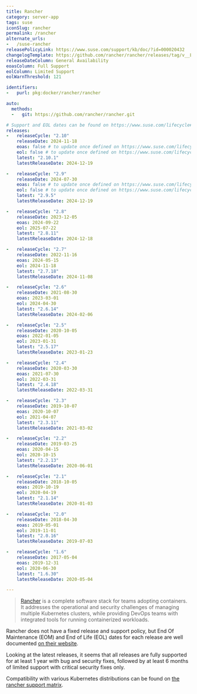 ```yaml
---
title: Rancher
category: server-app
tags: suse
iconSlug: rancher
permalink: /rancher
alternate_urls:
-   /suse-rancher
releasePolicyLink: https://www.suse.com/support/kb/doc/?id=000020432
changelogTemplate: https://github.com/rancher/rancher/releases/tag/v__LATEST__
releaseDateColumn: General Availability
eoasColumn: Full Support
eolColumn: Limited Support
eolWarnThreshold: 121

identifiers:
-   purl: pkg:docker/rancher/rancher

auto:
  methods:
  -   git: https://github.com/rancher/rancher.git

# Support and EOL dates can be found on https://www.suse.com/lifecycle#rancher
releases:
-   releaseCycle: "2.10"
    releaseDate: 2024-11-18
    eoas: false # to update once defined on https://www.suse.com/lifecycle#rancher
    eol: false # to update once defined on https://www.suse.com/lifecycle#rancher
    latest: "2.10.1"
    latestReleaseDate: 2024-12-19

-   releaseCycle: "2.9"
    releaseDate: 2024-07-30
    eoas: false # to update once defined on https://www.suse.com/lifecycle#rancher
    eol: false # to update once defined on https://www.suse.com/lifecycle#rancher
    latest: "2.9.5"
    latestReleaseDate: 2024-12-19

-   releaseCycle: "2.8"
    releaseDate: 2023-12-05
    eoas: 2024-09-22
    eol: 2025-07-22
    latest: "2.8.11"
    latestReleaseDate: 2024-12-18

-   releaseCycle: "2.7"
    releaseDate: 2022-11-16
    eoas: 2024-05-15
    eol: 2024-11-18
    latest: "2.7.18"
    latestReleaseDate: 2024-11-08

-   releaseCycle: "2.6"
    releaseDate: 2021-08-30
    eoas: 2023-03-01
    eol: 2024-04-30
    latest: "2.6.14"
    latestReleaseDate: 2024-02-06

-   releaseCycle: "2.5"
    releaseDate: 2020-10-05
    eoas: 2022-01-05
    eol: 2023-01-31
    latest: "2.5.17"
    latestReleaseDate: 2023-01-23

-   releaseCycle: "2.4"
    releaseDate: 2020-03-30
    eoas: 2021-07-30
    eol: 2022-03-31
    latest: "2.4.18"
    latestReleaseDate: 2022-03-31

-   releaseCycle: "2.3"
    releaseDate: 2019-10-07
    eoas: 2020-10-07
    eol: 2021-04-07
    latest: "2.3.11"
    latestReleaseDate: 2021-03-02

-   releaseCycle: "2.2"
    releaseDate: 2019-03-25
    eoas: 2020-04-15
    eol: 2020-10-15
    latest: "2.2.13"
    latestReleaseDate: 2020-06-01

-   releaseCycle: "2.1"
    releaseDate: 2018-10-05
    eoas: 2019-10-19
    eol: 2020-04-19
    latest: "2.1.14"
    latestReleaseDate: 2020-01-03

-   releaseCycle: "2.0"
    releaseDate: 2018-04-30
    eoas: 2019-05-01
    eol: 2019-11-01
    latest: "2.0.16"
    latestReleaseDate: 2019-07-03

-   releaseCycle: "1.6"
    releaseDate: 2017-05-04
    eoas: 2019-12-31
    eol: 2020-06-30
    latest: "1.6.30"
    latestReleaseDate: 2020-05-04

---
```


> [Rancher](https://www.rancher.com/) is a complete software stack for teams adopting containers.
> It addresses the operational and security challenges of managing multiple Kubernetes clusters,
> while providing DevOps teams with integrated tools for running containerized workloads.

Rancher does not have a fixed release and support policy, but End Of Maintenance (EOM) and End of
Life (EOL) dates for each release are well documented [on their website](https://www.suse.com/lifecycle#rancher).

Looking at the latest releases, it seems that all releases are fully supported for at least 1 year
with bug and security fixes, followed by at least 6 months of limited support with critical
security fixes only.

Compatibility with various Kubernetes distributions can be found on [the rancher support matrix](https://www.suse.com/suse-rancher/support-matrix/all-supported-versions/).
